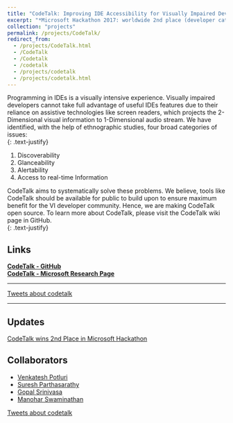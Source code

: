 ```yaml
---
title: "CodeTalk: Improving IDE Accessibility for Visually Impaired Developers"
excerpt: "*Microsoft Hackathon 2017: worldwide 2nd place (developer category)*"
collection: "projects"
permalink: /projects/CodeTalk/
redirect_from:
  - /projects/CodeTalk.html
  - /CodeTalk
  - /Codetalk
  - /codetalk
  - /projects/codetalk
  - /projects/codetalk.html
---
```


Programming in IDEs is a visually intensive experience. Visually impaired developers cannot take full advantage of useful IDEs features due to their reliance on assistive technologies like screen readers, which projects the 2-Dimensional visual information to 1-Dimensional audio stream. We have identified, with the help of ethnographic studies, four broad categories of issues:  
{: .text-justify}
1. Discoverability
2. Glanceability
3. Alertability
4. Access to real-time Information  

CodeTalk aims to systematically solve these problems. We believe, tools like CodeTalk should be available for public to build upon to ensure maximum benefit for the VI developer community. Hence, we are making CodeTalk open source. To learn more about CodeTalk, please visit the CodeTalk wiki page in GitHub.  
{: .text-justify} 

Links
---
[**CodeTalk - GitHub**](https://github.com/Microsoft/CodeTalk)  
[**CodeTalk - Microsoft Research Page**](https://www.microsoft.com/en-us/research/project/codetalk/)

---
<a class="twitter-timeline"  href="https://twitter.com/search?q=codetalk" data-widget-id="943390933478866944">Tweets about codetalk</a>
<script>!function(d,s,id){var js,fjs=d.getElementsByTagName(s)[0],p=/^http:/.test(d.location)?'http':'https';if(!d.getElementById(id)){js=d.createElement(s);js.id=id;js.src=p+"://platform.twitter.com/widgets.js";fjs.parentNode.insertBefore(js,fjs);}}(document,"script","twitter-wjs");</script>
---

Updates
---
[CodeTalk wins 2nd Place in Microsoft Hackathon](https://priyan.info/posts/CodeTalkWins)

Collaborators
---
* [Venkatesh Potluri](venkateshpotluri.me)
* [Suresh Parthasarathy](https://www.microsoft.com/en-us/research/people/supartha/)
* [Gopal Srinivasa](https://www.microsoft.com/en-us/research/people/gopalsr/)
* [Manohar Swaminathan](https://www.microsoft.com/en-us/research/people/swmanohmicrosoft-com/)  


<a class="twitter-timeline"  href="https://twitter.com/search?q=codetalk" data-widget-id="943386480004624384">Tweets about codetalk</a>
<script>!function(d,s,id){var js,fjs=d.getElementsByTagName(s)[0],p=/^http:/.test(d.location)?'http':'https';if(!d.getElementById(id)){js=d.createElement(s);js.id=id;js.src=p+"://platform.twitter.com/widgets.js";fjs.parentNode.insertBefore(js,fjs);}}(document,"script","twitter-wjs");</script>
          